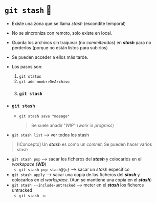 # `git stash` 👻

- Existe una zona que se llama _stash_ (escondite temporal)
- No se sincroniza con remoto, solo existe en local.
- Guarda los archivos sin traquear (no _commiteados_) en **_stash_** para no perderlos (porque no están listos para subirlos)
- Se pueden acceder a ellos más tarde.
- Los pasos son:

  1.  `git status`
  2.  `git add nombreDeArchivo`
  3.  ### `git stash`

- ### `git stash`
  - `git stash save "mesage"`
    > Se suele añadir "_WIP_" (_work in progress_)
- `git stash list` --> ver todos los stash

> [!Concepto]
> Un **_stash_** es como un _commit_.
> Se pueden hacer varios _stash_

- `git stash pop` --> sacar los ficheros del **_stash_** y colocarlos en el _workspace_ (**_WD_**)
  - `git stash pop stash@{n}` --> sacar un _stash_ específico
- `git stash apply` --> sacar una copia de los ficheros del **_stash_** y colocarlos en el _workspace_. (Aun se mantiene una copia en el **_stash_**)
- `git stash --include-untracked` --> meter en el **_stash_** los ficheros untracked
  - `git stash -u`
